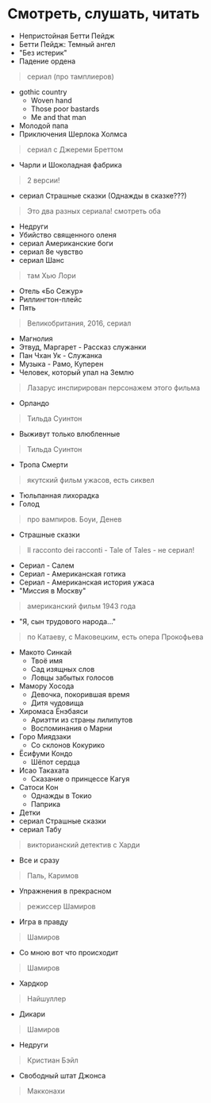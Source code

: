 # Смотреть, слушать, читать
  * Непристойная Бетти Пейдж
  * Бетти Пейдж: Темный ангел
  * "Без истерик"
  * Падение ордена
  > сериал (про тамплиеров)
  * gothic country
     * Woven hand
     * Those poor bastards
     * Me and that man
  * Молодой папа
  * Приключения Шерлока Холмса
  > сериал с Джереми Бреттом
  * Чарли и Шоколадная фабрика
  > 2 версии!
  * сериал Страшные сказки (Однажды в сказке???)
  > Это два разных сериала! смотреть оба
  * Недруги
  * Убийство священного оленя
  * сериал Американские боги
  * сериал 8е чувство
  * сериал Шанс
  > там Хью Лори
  * Отель «Бо Сежур»
  * Риллингтон-плейс
  * Пять
  > Великобритания, 2016, сериал
  * Магнолия
  * Этвуд, Маргарет - Рассказ служанки
  * Пан Чхан Ук - Служанка
  * Музыка - Рамо, Куперен
  * Человек, который упал на Землю 
  > Лазарус инспирирован персонажем этого фильма
  * Орландо
  > Тильда Суинтон
  * Выживут только влюбленные
  > Тильда Суинтон
  * Тропа Смерти
  > якутский фильм ужасов, есть сиквел
  * Тюльпанная лихорадка
  * Голод
  > про вампиров. Боуи, Денев
  * Страшные сказки 
  > Il racconto dei racconti - Tale of Tales - не сериал!
  * Сериал - Салем
  * Сериал - Американская готика
  * Сериал - Американская история ужаса
  * "Миссия в Москву" 
  > американский фильм 1943 года
  * "Я, сын трудового народа..." 
  > по Катаеву, с Маковецким, есть опера Прокофьева
  * Макото Синкай
     * Твоё имя
     * Сад изящных слов
     * Ловцы забытых голосов
  * Мамору Хосода
     * Девочка, покорившая время
     * Дитя чудовища
  * Хиромаса Ёнэбаяси
     * Ариэтти из страны лилипутов
     * Воспоминания о Марни
  * Горо Миядзаки
     * Со склонов Кокурико
  * Ёсифуми Кондо
     * Шёпот сердца
  * Исао Такахата
     * Сказание о принцессе Кагуя
  * Сатоси Кон
     * Однажды в Токио
     * Паприка
  * Детки
  * сериал Страшные сказки
  * сериал Табу 
  > викторианский детектив с Харди
  * Все и сразу
  > Паль, Каримов
  * Упражнения в прекрасном 
  > режиссер Шамиров
  * Игра в правду 
  > Шамиров
  * Со мною вот что происходит 
  > Шамиров
  * Хардкор 
  > Найшуллер
  * Дикари 
  > Шамиров
  * Недруги 
  > Кристиан Бэйл
  * Свободный штат Джонса 
  > Макконахи
